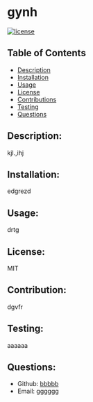 # gynh

  [![license](https://img.shields.io/badge/license-MIT-blue.svg)](https://img.shields.io/badge/license-MIT-blue.svg)
  ## Table of Contents
  - [Description](#description)
  - [Installation](#installation)
  - [Usage](#usage)
  - [License](#license)
  - [Contributions](#contribution)
  - [Testing](#testing)
  - [Questions](#questions)
  

  ## Description:
  kjl.,ihj
  ## Installation:
  edgrezd
  ## Usage:
  drtg
  ## License:
  MIT
  ## Contribution:
  dgvfr
  ## Testing:
  aaaaaa
  ## Questions:
  - Github: [bbbbb](https://github.com/bbbbb)
  - Email: [gggggg](mailto:user@example.com)
